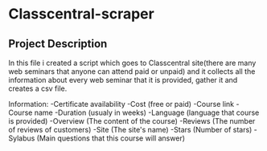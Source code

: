 # Classcentral-scraper

## Project Description

In this file i created a script which goes to Classcentral site(there are many web seminars that anyone can attend paid or unpaid) and it collects all the information about every web seminar that it is provided, gather it and creates a csv file.

Information:
-Certificate availability 
-Cost (free or paid)
-Course link
-Course name
-Duration (usualy in weeks)
-Language (language that course is provided)
-Overview (The content of the course)
-Reviews (The number of reviews of customers)
-Site (The site's name)
-Stars (Number of stars)
-Sylabus (Main questions that this course will answer)
